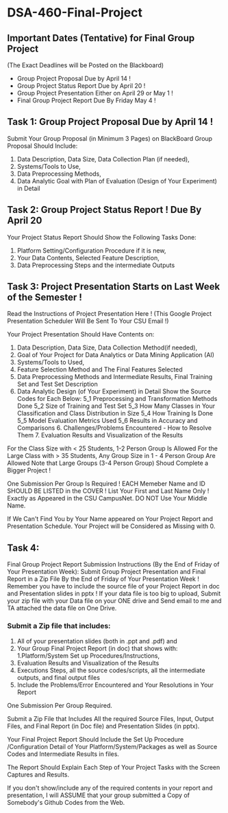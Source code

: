 # DSA-460-Final-Project

## Important Dates (Tentative) for Final Group Project
  (The Exact Deadlines will be Posted on the Blackboard)

  * Group Project Proposal Due by April 14 !
  * Group Project Status Report Due by April 20 !
  * Group Project Presentation Either on April 29 or May 1 !
  * Final Group Project Report Due By Friday May 4 !

## Task 1: Group Project Proposal Due by April 14 !
  Submit Your Group Proposal (in Minimum 3 Pages) on BlackBoard
  Group Proposal Should Include:

  1. Data Description, Data Size, Data Collection Plan (if needed),
  2. Systems/Tools to Use,
  3. Data Preprocessing Methods,
  4. Data Analytic Goal with Plan of Evaluation (Design of Your Experiment) in Detail

## Task 2: Group Project Status Report ! Due By April 20

  Your Project Status Report Should Show the Following Tasks Done:

  1. Platform Setting/Configuration Procedure if it is new,
  2. Your Data Contents, Selected Feature Description,
  3. Data Preprocessing Steps and the intermediate Outputs

## Task 3: Project Presentation Starts on Last Week of the Semester !
  Read the Instructions of Project Presentation Here ! (This Google Project Presentation Scheduler Will Be Sent To   Your CSU Email !)

  Your Project Presentation Should Have Contents on:

  1. Data Description, Data Size, Data Collection Method(if needed),
  2. Goal of Your Project for Data Analytics or Data Mining Application (AI)
  2. Systems/Tools to Used,
  3. Feature Selection Method and The Final Features Selected
  4. Data Preprocessing Methods and Intermediate Results, Final Training Set and Test Set Description
  5. Data Analytic Design (of Your Experiment) in Detail
    Show the Source Codes for Each Below:
      5_1 Preprocessing and Transformation Methods Done
      5_2 Size of Training and Test Set
      5_3 How Many Classes in Your Classification and Class Distribution in Size
      5_4 How Training Is Done
      5_5 Model Evaluation Metrics Used
      5_6 Results in Accuracy and Comparisons
      6. Challenges/Problems Encountered - How to Resolve Them
      7. Evaluation Results and Visualization of the Results


For the Class Size with < 25 Students, 1-2 Person Group Is Allowed
For the Large Class with > 35 Students, Any Group Size in 1 - 4 Person Group Are Allowed
Note that Large Groups (3-4 Person Group) Shoud Complete a Bigger Project !


One Submission Per Group Is Required !
EACH Memeber Name and ID SHOULD BE LISTED in the COVER !
List Your First and Last Name Only ! Exactly as Appeared in the CSU CampusNet. DO NOT Use Your Middle Name.

If We Can't Find You by Your Name appeared on Your Project Report and Presentation Schedule. Your Project will be Considered as Missing with 0.

 
## Task 4:
  Final Group Project Report Submission Instructions (By the End of Friday of Your Presentation Week):
  Submit Group Project Presentation and Final Report in a Zip File By the End of Friday of Your Presentation Week !
  Remember you have to include the source file of your Project Report in doc and Presentation slides in pptx !
  If your data file is too big to upload, Submit your zip file with your Data file on your ONE drive and Send email    to me and TA attached the data file on One Drive.


### Submit a Zip file that includes:

  1. All of your presentation slides (both in .ppt and .pdf) and
  2. Your Group Final Project Report (in doc) that shows with:
  1.Platform/System Set up Procedures/Instructions,
  2. Evaluation Results and Visualization of the Results
  3. Executions Steps, all the source codes/scripts, all the intermediate outputs, and final output files
  4. Include the Problems/Error Encountered and Your Resolutions in Your Report

  One Submission Per Group Required.

  Submit a Zip File that Includes All the required Source Files, Input, Output Files, and Final Report (in Doc file)   and Presentation Slides (in pptx).

  Your Final Project Report Should Include the Set Up Procedure /Configuration Detail of Your   Platform/System/Packages as well as Source Codes and Intermediate Results in files.

  The Report Should Explain Each Step of Your Project Tasks with the Screen Captures and Results.

  If you don't show/include any of the required contents in your report and presentation, I will ASSUME that your   group submitted a Copy of Somebody's Github Codes from the Web.

